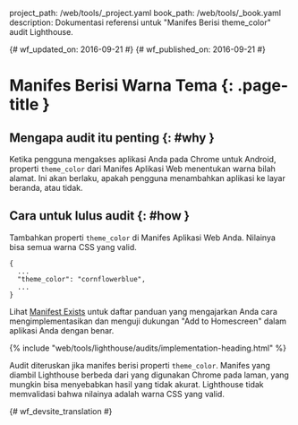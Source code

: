 project_path: /web/tools/_project.yaml
book_path: /web/tools/_book.yaml
description: Dokumentasi referensi untuk "Manifes Berisi theme_color" audit Lighthouse.

{# wf_updated_on: 2016-09-21 #}
{# wf_published_on: 2016-09-21 #}

# Manifes Berisi Warna Tema  {: .page-title }

## Mengapa audit itu penting {: #why }

Ketika pengguna mengakses aplikasi Anda pada Chrome untuk Android, properti `theme_color` dari
Manifes Aplikasi Web menentukan warna bilah alamat. Ini akan
berlaku, apakah pengguna menambahkan aplikasi ke layar beranda, atau tidak.

## Cara untuk lulus audit {: #how }

Tambahkan properti `theme_color` di Manifes Aplikasi Web Anda. Nilainya bisa semua warna
CSS yang valid.

    {
      ...
      "theme_color": "cornflowerblue",
      ...
    }

Lihat [Manifest Exists](manifest-exists#how)
untuk daftar panduan yang mengajarkan Anda cara
mengimplementasikan dan menguji dukungan "Add to Homescreen" dalam aplikasi Anda dengan benar.

{% include "web/tools/lighthouse/audits/implementation-heading.html" %}

Audit diteruskan jika manifes berisi properti `theme_color`.
Manifes yang diambil Lighthouse berbeda dari yang digunakan Chrome
pada laman, yang mungkin bisa menyebabkan hasil yang tidak akurat. Lighthouse tidak
memvalidasi bahwa nilainya adalah warna CSS yang valid.


{# wf_devsite_translation #}
